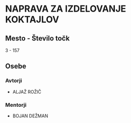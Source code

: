 # NAPRAVA ZA IZDELOVANJE KOKTAJLOV
## Mesto - Število točk
3 - 157
## Osebe
### Avtorji
 * ALJAŽ ROŽIČ
### Mentorji
 * BOJAN DEŽMAN